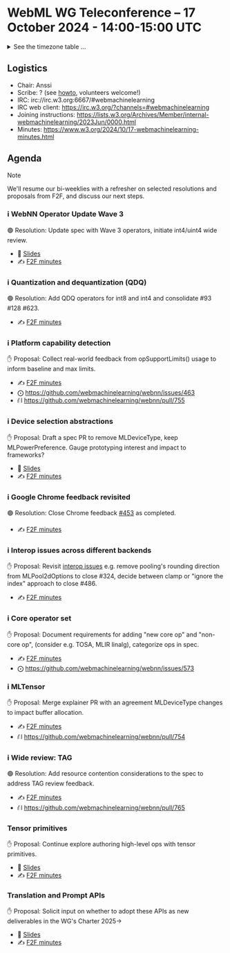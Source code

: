 # WebML WG Teleconference – 17 October 2024 - 14:00-15:00 UTC

<details><summary>See the timezone table ...</summary>
<table>
<tr><td> San Francisco <td> Thu, 17 October 2024 <td> 07:00 <td> UTC-7 hours 
<tr><td> Boston <td> Thu, 17 October 2024 <td> 10:00 <td> UTC-4 hours  
<tr><td> London <td> Thu, 17 October 2024 <td> 15:00 <td> UTC+1 hours  
<tr><td> Berlin <td> Thu, 17 October 2024 <td> 16:00 <td> UTC+2 hours 
<tr><td> Helsinki <td> Thu, 17 October 2024 <td> 17:00 <td> UTC+3 hours 
<tr><td> Shanghai <td> Thu, 17 October 2024 <td> 22:00 <td> UTC+8 hours
<tr><td> Tokyo <td> Thu, 17 October 2024 <td> 23:00 <td> UTC+9 hours
<tr><td> UTC <td> Thu, 17 October 2024 <td colspan=2> 14:00 UTC
</table>

Other locations: https://www.timeanddate.com/worldclock/fixedtime.html?iso=20241017T14
</details>

## Logistics

* Chair: Anssi
* Scribe: ? (see [howto](https://github.com/webmachinelearning/meetings/blob/main/scribe-howto.md), volunteers welcome!)
* IRC: irc://irc.w3.org:6667/#webmachinelearning
* IRC web client: https://irc.w3.org/?channels=#webmachinelearning
* Joining instructions: https://lists.w3.org/Archives/Member/internal-webmachinelearning/2023Jun/0000.html
* Minutes: https://www.w3.org/2024/10/17-webmachinelearning-minutes.html

## Agenda

>[!NOTE]
>We'll resume our bi-weeklies with a refresher on selected resolutions and proposals from F2F, and discuss our next steps.

### ℹ️ WebNN Operator Update Wave 3

🟢 Resolution: Update spec with Wave 3 operators, initiate int4/uint4 wide review.

- 📁 [Slides](https://lists.w3.org/Archives/Public/www-archive/2024Sep/att-0014/WebNN_Operator_Update_Wave_3.pdf)
- ✍️ [F2F minutes](https://www.w3.org/2024/09/23-webmachinelearning-minutes.html#798f)


### ℹ️ Quantization and dequantization (QDQ)

🟢 Resolution: Add QDQ operators for int8 and int4 and consolidate #93 #128 #623.

- ✍️ [F2F minutes](https://www.w3.org/2024/09/23-webmachinelearning-minutes.html#2842)


### ℹ️ Platform capability detection

✋ Proposal: Collect real-world feedback from opSupportLimits() usage to inform baseline and max limits.

- ✍️ [F2F minutes](https://www.w3.org/2024/09/23-webmachinelearning-minutes.html#b5cc)
- ⨀ https://github.com/webmachinelearning/webnn/issues/463
- ⛙ https://github.com/webmachinelearning/webnn/pull/755

### ℹ️ Device selection abstractions

✋ Proposal: Draft a spec PR to remove MLDeviceType, keep MLPowerPreference. Gauge prototyping interest and impact to frameworks?

- 📁 [Slides](https://lists.w3.org/Archives/Public/www-archive/2024Sep/att-0006/MLDeviceType.pdf)
- ✍️ [F2F minutes](https://www.w3.org/2024/09/23-webmachinelearning-minutes.html#b5c1)


### ℹ️ Google Chrome feedback revisited

🟢 Resolution: Close Chrome feedback [#453](https://github.com/webmachinelearning/webnn/issues/453) as completed.

- ✍️ [F2F minutes](https://www.w3.org/2024/09/23-webmachinelearning-minutes.html#899d)


### ℹ️ Interop issues across different backends

✋ Proposal: Revisit [interop issues](https://github.com/webmachinelearning/webnn/issues?q=is%3Aissue+is%3Aopen+label%3Ainterop) e.g. remove pooling's rounding direction from MLPool2dOptions to close #324, decide between clamp or "ignore the index" approach to close #486.

- ✍️ [F2F minutes](https://www.w3.org/2024/09/23-webmachinelearning-minutes.html#7320)


### ℹ️ Core operator set

✋ Proposal: Document requirements for adding "new core op" and "non-core op", (consider e.g. TOSA, MLIR linalg), categorize ops in spec.

- ✍️ [F2F minutes](https://www.w3.org/2024/09/23-webmachinelearning-minutes.html#23a8)
- ⨀ https://github.com/webmachinelearning/webnn/issues/573

### ℹ️ MLTensor

✋ Proposal: Merge explainer PR with an agreement MLDeviceType changes to impact buffer allocation.

- ✍️ [F2F minutes](https://www.w3.org/2024/09/23-webmachinelearning-minutes.html#e5b7)
- ⛙ https://github.com/webmachinelearning/webnn/pull/754


### ℹ️ Wide review: TAG

🟢 Resolution: Add resource contention considerations to the spec to address TAG review feedback.

- ✍️ [F2F minutes](https://www.w3.org/2024/09/23-webmachinelearning-minutes.html#cdd5)
- ⛙ https://github.com/webmachinelearning/webnn/pull/765

### Tensor primitives

✋ Proposal: Continue explore authoring high-level ops with tensor primitives.

- 📁 [Slides](https://lists.w3.org/Archives/Public/www-archive/2024Sep/att-0007/Tensor_Primitive_Ops_Proposal_-_TPAC.pdf)
- ✍️ [F2F minutes](https://www.w3.org/2024/09/23-webmachinelearning-minutes.html#b039)

### Translation and Prompt APIs

✋ Proposal: Solicit input on whether to adopt these APIs as new deliverables in the WG's Charter 2025->

- 📁 [Slides](https://lists.w3.org/Archives/Public/www-archive/2024Sep/att-0008/TPAC_2024_Built-in_AI_APIs.pdf)
- ✍️ [F2F minutes](https://www.w3.org/2024/09/23-webmachinelearning-minutes.html#20fb)
